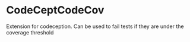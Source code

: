 # CodeCeptCodeCov
Extension for codeception. Can be used to fail tests if they are under the coverage threshold
